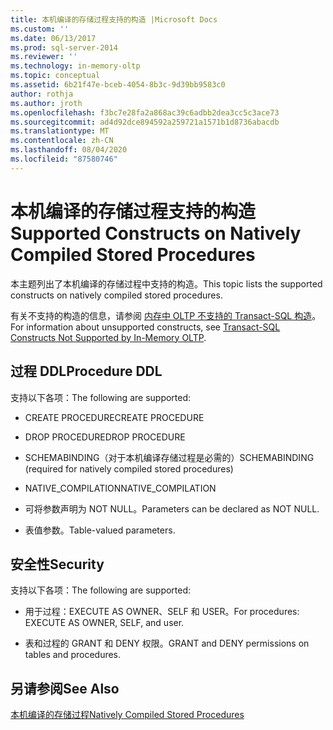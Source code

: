```yaml
---
title: 本机编译的存储过程支持的构造 |Microsoft Docs
ms.custom: ''
ms.date: 06/13/2017
ms.prod: sql-server-2014
ms.reviewer: ''
ms.technology: in-memory-oltp
ms.topic: conceptual
ms.assetid: 6b21f47e-bceb-4054-8b3c-9d39bb9583c0
author: rothja
ms.author: jroth
ms.openlocfilehash: f3bc7e28fa2a868ac39c6adbb2dea3cc5c3ace73
ms.sourcegitcommit: ad4d92dce894592a259721a1571b1d8736abacdb
ms.translationtype: MT
ms.contentlocale: zh-CN
ms.lasthandoff: 08/04/2020
ms.locfileid: "87580746"
---
```

# <a name="supported-constructs-on-natively-compiled-stored-procedures"></a><span data-ttu-id="7cdd0-102">本机编译的存储过程支持的构造</span><span class="sxs-lookup"><span data-stu-id="7cdd0-102">Supported Constructs on Natively Compiled Stored Procedures</span></span>
  <span data-ttu-id="7cdd0-103">本主题列出了本机编译的存储过程中支持的构造。</span><span class="sxs-lookup"><span data-stu-id="7cdd0-103">This topic lists the supported constructs on natively compiled stored procedures.</span></span>  
  
 <span data-ttu-id="7cdd0-104">有关不支持的构造的信息，请参阅 [内存中 OLTP 不支持的 Transact-SQL 构造](transact-sql-constructs-not-supported-by-in-memory-oltp.md)。</span><span class="sxs-lookup"><span data-stu-id="7cdd0-104">For information about unsupported constructs, see [Transact-SQL Constructs Not Supported by In-Memory OLTP](transact-sql-constructs-not-supported-by-in-memory-oltp.md).</span></span>  
  
## <a name="procedure-ddl"></a><span data-ttu-id="7cdd0-105">过程 DDL</span><span class="sxs-lookup"><span data-stu-id="7cdd0-105">Procedure DDL</span></span>  
 <span data-ttu-id="7cdd0-106">支持以下各项：</span><span class="sxs-lookup"><span data-stu-id="7cdd0-106">The following are supported:</span></span>  
  
-   <span data-ttu-id="7cdd0-107">CREATE PROCEDURE</span><span class="sxs-lookup"><span data-stu-id="7cdd0-107">CREATE PROCEDURE</span></span>  
  
-   <span data-ttu-id="7cdd0-108">DROP PROCEDURE</span><span class="sxs-lookup"><span data-stu-id="7cdd0-108">DROP PROCEDURE</span></span>  
  
-   <span data-ttu-id="7cdd0-109">SCHEMABINDING（对于本机编译存储过程是必需的）</span><span class="sxs-lookup"><span data-stu-id="7cdd0-109">SCHEMABINDING (required for natively compiled stored procedures)</span></span>  
  
-   <span data-ttu-id="7cdd0-110">NATIVE_COMPILATION</span><span class="sxs-lookup"><span data-stu-id="7cdd0-110">NATIVE_COMPILATION</span></span>  
  
-   <span data-ttu-id="7cdd0-111">可将参数声明为 NOT NULL。</span><span class="sxs-lookup"><span data-stu-id="7cdd0-111">Parameters can be declared as NOT NULL.</span></span>  
  
-   <span data-ttu-id="7cdd0-112">表值参数。</span><span class="sxs-lookup"><span data-stu-id="7cdd0-112">Table-valued parameters.</span></span>  
  
## <a name="security"></a><span data-ttu-id="7cdd0-113">安全性</span><span class="sxs-lookup"><span data-stu-id="7cdd0-113">Security</span></span>  
 <span data-ttu-id="7cdd0-114">支持以下各项：</span><span class="sxs-lookup"><span data-stu-id="7cdd0-114">The following are supported:</span></span>  
  
-   <span data-ttu-id="7cdd0-115">用于过程：EXECUTE AS OWNER、SELF 和 USER。</span><span class="sxs-lookup"><span data-stu-id="7cdd0-115">For procedures: EXECUTE AS OWNER, SELF, and user.</span></span>  
  
-   <span data-ttu-id="7cdd0-116">表和过程的 GRANT 和 DENY 权限。</span><span class="sxs-lookup"><span data-stu-id="7cdd0-116">GRANT and DENY permissions on tables and procedures.</span></span>  
  
## <a name="see-also"></a><span data-ttu-id="7cdd0-117">另请参阅</span><span class="sxs-lookup"><span data-stu-id="7cdd0-117">See Also</span></span>  
 [<span data-ttu-id="7cdd0-118">本机编译的存储过程</span><span class="sxs-lookup"><span data-stu-id="7cdd0-118">Natively Compiled Stored Procedures</span></span>](natively-compiled-stored-procedures.md)  
  
  
